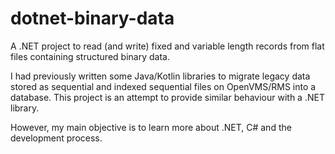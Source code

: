 # dotnet-binary-data

A .NET project to read (and write) fixed and variable length records from flat files containing
structured binary data.

I had previously written some Java/Kotlin libraries to migrate legacy data
stored as sequential and indexed sequential files on OpenVMS/RMS into a database.
This project is an attempt to provide similar behaviour with a .NET library.

However, my main objective is to learn more about .NET, C# and the development process.
